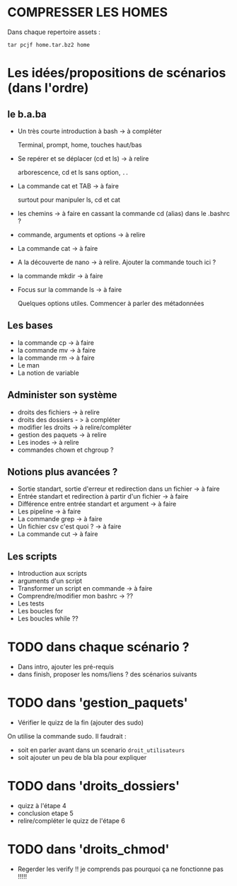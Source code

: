 
# COMPRESSER LES HOMES

Dans chaque repertoire assets :

`tar pcjf home.tar.bz2 home`

# Les idées/propositions de scénarios (dans l'ordre)

## le b.a.ba

* Un très courte introduction à bash -> à compléter
  
  Terminal, prompt, home, touches haut/bas
  
* Se repérer et se déplacer (cd et ls) -> à relire

  arborescence, cd et ls sans option, `..`

* La commande cat et TAB -> à faire

  surtout pour manipuler ls, cd et cat

* les chemins -> à faire en cassant la commande cd (alias) dans le .bashrc ?

* commande, arguments et options -> à relire

* La commande cat -> à faire

* A la découverte de nano -> à relire. Ajouter la commande touch ici ?

* la commande mkdir -> à faire

* Focus sur la commande ls -> à faire

  Quelques options utiles. Commencer à parler des métadonnées
  

## Les bases

* la commande cp -> à faire
* la commande mv -> à faire
* la commande rm -> à faire
* Le man 
* La notion de variable

## Administer son système
* droits des fichiers -> à relire
* droits des dossiers - > à compléter
* modifier les droits -> à relire/compléter
* gestion des paquets -> à relire
* Les inodes -> à relire
* commandes chown et chgroup ?


## Notions plus avancées ?
* Sortie standart, sortie d'erreur et redirection dans un fichier -> à faire
* Entrée standart et redirection à partir d'un fichier -> à faire
* Différence entre entrée standart et argument -> à faire
* Les pipeline -> à faire
* La commande grep -> à faire
* Un fichier csv c'est quoi ? -> à faire
* La commande cut -> à faire

## Les scripts

* Introduction aux scripts
* arguments d'un script
* Transformer un script en commande -> à faire
* Comprendre/modifier mon bashrc -> ??
* Les tests
* Les boucles for
* Les boucles while ??




# TODO dans chaque scénario ?
* Dans intro, ajouter les pré-requis
* dans finish, proposer les noms/liens ? des scénarios suivants


# TODO dans 'gestion_paquets' 

* Vérifier le quizz de la fin (ajouter des sudo)

On utilise la commande sudo. Il faudrait :

* soit en parler avant dans un scenario `droit_utilisateurs`
* soit ajouter un peu de bla bla pour expliquer 

# TODO dans 'droits_dossiers' 
* quizz à l'étape 4
* conclusion etape 5
* relire/compléter le quizz de l'étape 6

# TODO dans 'droits_chmod'

* Regerder les verify !! je comprends pas pourquoi ça ne fonctionne pas !!!!!

